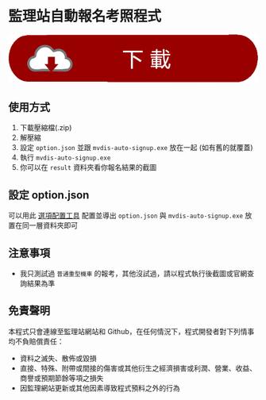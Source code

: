 # 監理站自動報名考照程式

[![下載](https://github.com/micr0dust/image_saves/raw/master/img/button/btn-dl-red-ch.png?raw=true "下載")](https://github.com/micr0dust/mvdis-auto-signup/releases/download/v1.0.0/mvdis-auto-signup.zip)

## 使用方式

1. 下載壓縮檔(.zip)
2. 解壓縮
3. 設定 `option.json` 並跟 `mvdis-auto-signup.exe` 放在一起 (如有舊的就覆蓋)
4. 執行 `mvdis-auto-signup.exe`
5. 你可以在 `result` 資料夾看你報名結果的截圖

## 設定 option.json

可以用此 [選項配置工具](https://github.com/micr0dust/mvdis-config-tool) 配置並導出 `option.json` 與 `mvdis-auto-signup.exe` 放置在同一層資料夾即可

## 注意事項

- 我只測試過 `普通重型機車` 的報考，其他沒試過，請以程式執行後截圖或官網查詢結果為準

## 免責聲明

本程式只會連線至監理站網站和 Github，在任何情況下，程式開發者對下列情事均不負賠償責任：

- 資料之滅失、散佈或毀損
- 直接、特殊、附帶或間接的傷害或其他衍生之經濟損害或利潤、營業、收益、商譽或預期節餘等項之損失
- 因監理網站更新或其他因素導致程式預料之外的行為
